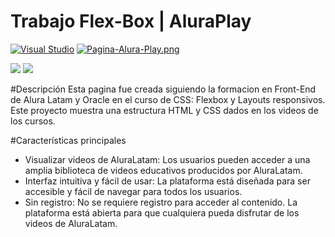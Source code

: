 # Trabajo Flex-Box | AluraPlay
[![Visual Studio](https://badgen.net/badge/icon/visualstudio?icon=visualstudio&label)](https://visualstudio.microsoft.com)
[![Pagina-Alura-Play.png](https://i.postimg.cc/jjBcgjRr/Pagina-Alura-Play.png)](https://postimg.cc/v1L5Db1P)

<div>
    <img src="https://img.shields.io/badge/HTML-EC6231?logo=html5&logoColor=FFFFFF&style=for-the-badge" />
    <img src="https://img.shields.io/badge/CSS-01A3D8?logo=css3&logoColor=FFFFFF&style=for-the-badge" />
</div>

#Descripción
Esta pagina fue creada siguiendo la formacion en Front-End de Alura Latam y Oracle en el curso de CSS: Flexbox y Layouts responsivos.
Este proyecto muestra una estructura HTML y CSS dados en los videos de los cursos.

#Características principales
- Visualizar videos de AluraLatam: Los usuarios pueden acceder a una amplia biblioteca de videos educativos producidos por AluraLatam.
- Interfaz intuitiva y fácil de usar: La plataforma está diseñada para ser accesible y fácil de navegar para todos los usuarios.
- Sin registro: No se requiere registro para acceder al contenido. La plataforma está abierta para que cualquiera pueda disfrutar de los videos de AluraLatam.
